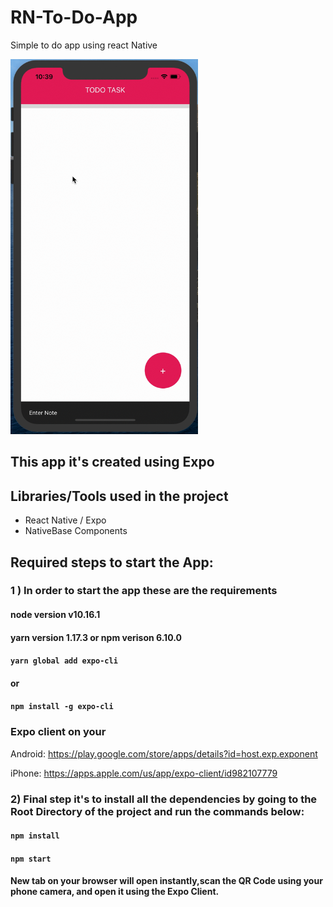 # RN-To-Do-App
Simple to do app using react Native

<img src="ToDo_Task.gif" height="600" width="300">



## This app it's created using Expo
## Libraries/Tools used in the project
- React Native / Expo
- NativeBase Components

## Required steps to start the App: 
### 1 ) In order to start the app these are the requirements

#### node version v10.16.1
#### yarn version 1.17.3 or npm verison 6.10.0
#### `yarn global add expo-cli`
#### or
#### `npm install -g expo-cli`

### Expo client on your
Android: https://play.google.com/store/apps/details?id=host.exp.exponent

iPhone: 
https://apps.apple.com/us/app/expo-client/id982107779

### 2) Final step it's to install all the dependencies by going to the Root Directory of the project and run the commands below:
#### `npm install`
#### `npm start`
#### New tab on your browser will open instantly,scan the QR Code using your phone camera, and open it using the Expo Client.




